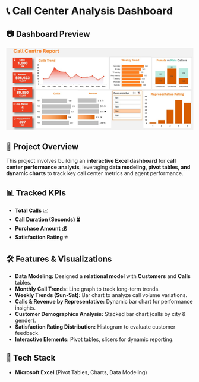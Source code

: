 # 📞 Call Center Analysis Dashboard  

## 📷 Dashboard Preview  
![Call Center Dashboard](Dashboard.jpg)

## 📌 Project Overview  
This project involves building an **interactive Excel dashboard** for **call center performance analysis**, leveraging **data modeling, pivot tables, and dynamic charts** to track key call center metrics and agent performance.  

## 📊 Tracked KPIs  
- **Total Calls** 📈  
- **Call Duration (Seconds) ⏳**  
- **Purchase Amount 💰**  
- **Satisfaction Rating ⭐**  

## 🛠️ Features & Visualizations  
- **Data Modeling:** Designed a **relational model** with **Customers** and **Calls** tables.  
- **Monthly Call Trends:** Line graph to track long-term trends.  
- **Weekly Trends (Sun-Sat):** Bar chart to analyze call volume variations.  
- **Calls & Revenue by Representative:** Dynamic bar chart for performance insights.  
- **Customer Demographics Analysis:** Stacked bar chart (calls by city & gender).  
- **Satisfaction Rating Distribution:** Histogram to evaluate customer feedback.  
- **Interactive Elements:** Pivot tables, slicers for dynamic reporting.  

## 🚀 Tech Stack  
- **Microsoft Excel** (Pivot Tables, Charts, Data Modeling) 


